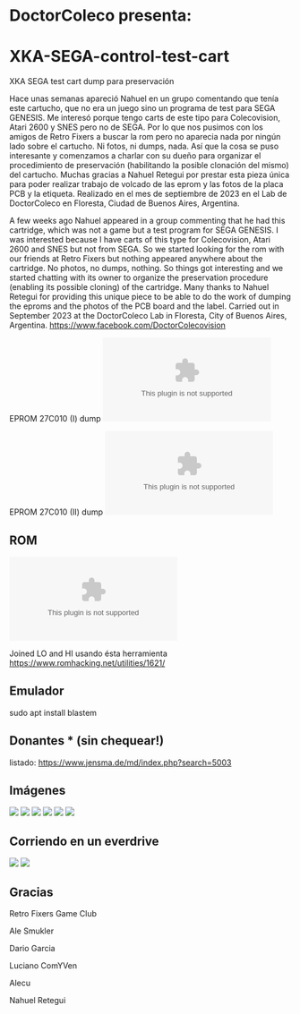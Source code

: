 # DoctorColeco presenta:
# XKA-SEGA-control-test-cart
XKA SEGA test cart dump para preservación

Hace unas semanas apareció Nahuel en un grupo comentando que tenía este cartucho, que no era un juego sino un programa de test para SEGA GENESIS. Me interesó porque tengo carts de este tipo para Colecovision, Atari 2600 y SNES pero no de SEGA. Por lo que nos pusimos con los amigos de Retro Fixers a buscar la rom pero no aparecia nada por ningún lado sobre el cartucho. Ni fotos, ni dumps, nada. Así que la cosa se puso interesante y comenzamos a charlar con su dueño para organizar el procedimiento de preservación (habilitando la posible clonación del mismo) del cartucho. Muchas gracias a Nahuel Retegui por prestar esta pieza única para poder realizar trabajo de volcado de las eprom y las fotos de la placa PCB y la etiqueta. Realizado en el mes de septiembre de 2023 en el Lab de DoctorColeco en Floresta, Ciudad de Buenos Aires, Argentina.

A few weeks ago Nahuel appeared in a group commenting that he had this cartridge, which was not a game but a test program for SEGA GENESIS. I was interested because I have carts of this type for Colecovision, Atari 2600 and SNES but not from SEGA. So we started looking for the rom with our friends at Retro Fixers but nothing appeared anywhere about the cartridge. No photos, no dumps, nothing. So things got interesting and we started chatting with its owner to organize the preservation procedure (enabling its possible cloning) of the cartridge. Many thanks to Nahuel Retegui for providing this unique piece to be able to do the work of dumping the eproms and the photos of the PCB board and the label. Carried out in September 2023 at the DoctorColeco Lab in Floresta, City of Buenos Aires, Argentina. https://www.facebook.com/DoctorColecovision


EPROM 27C010 (I) dump ![acá](eproms_dump/AM27C010@DIP32(eprom_1).BIN)

EPROM 27C010 (II) dump ![acá](eproms_dump/AM27C010@DIP32(eprom_2).BIN)

## ROM
![download XKA SEGA control (doctorcoleco).bin](https://github.com/DiegoAccorinti/XKA-SEGA-control-test-cart/blob/main/rom/XKA%20SEGA%20control%20(doctorcoleco).bin)

Joined LO and HI usando ésta herramienta https://www.romhacking.net/utilities/1621/

## Emulador
sudo apt install blastem

## Donantes * (sin chequear!)
listado: https://www.jensma.de/md/index.php?search=5003

## Imágenes
![](pics/cart_front.jpeg)
![](pics/PCB_with_eproms_mounted.jpeg)
![](pics/PCB_front.jpeg)
![](pics/PCB_back.jpeg)
![](pics/screenshot_01.png)
![](pics/screenshot_02.png)

## Corriendo en un everdrive

![](pics/everdrive01.jpeg)
![](pics/everdrive02.jpeg)

## Gracias
Retro Fixers Game Club

Ale Smukler

Dario Garcia

Luciano ComYVen

Alecu

Nahuel Retegui
